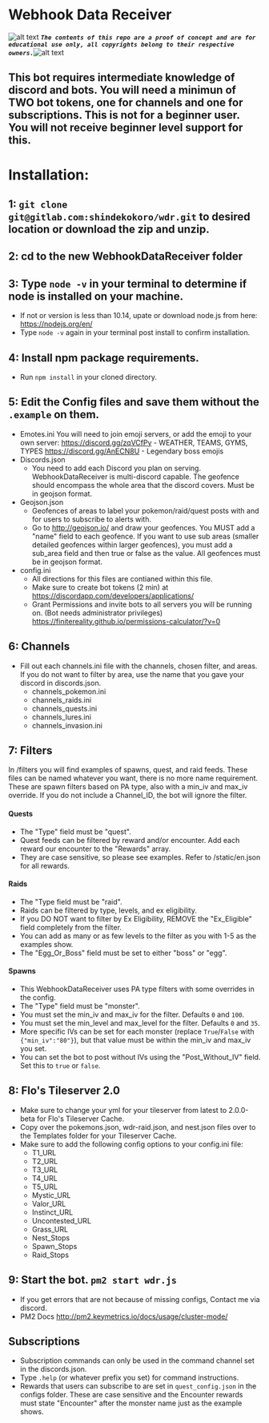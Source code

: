 <!-- define variables -->
[1.1]: http://i.imgur.com/M4fJ65n.png (ATTENTION)

# Webhook Data Receiver

![alt text][1.1] <strong><em>`The contents of this repo are a proof of concept and are for educational use only, all copyrights belong to their respective owners.`</em></strong>![alt text][1.1]<br/>

## This bot requires intermediate knowledge of discord and bots. You will need a minimun of TWO bot tokens, one for channels and one for subscriptions. This is **not** for a beginner user. You will not receive beginner level support for this.

# Installation:
## 1: `git clone git@gitlab.com:shindekokoro/wdr.git` to desired location or download the zip and unzip.

## 2: cd to the new WebhookDataReceiver folder

## 3: Type `node -v` in your terminal to determine if node is installed on your machine.
  - If not or version is less than 10.14, upate or download node.js from here: https://nodejs.org/en/
  - Type `node -v` again in your terminal post install to confirm installation.

## 4: Install npm package requirements.
  - Run `npm install` in your cloned directory.

## 5: Edit the Config files and save them without the `.example` on them.
  - Emotes.ini
    You will need to join emoji servers, or add the emoji to your own server:
      https://discord.gg/zqVCfPy - WEATHER, TEAMS, GYMS, TYPES
      https://discord.gg/AnECN8U - Legendary boss emojis
  - Discords.json
      - You need to add each Discord you plan on serving. WebhookDataReceiver is multi-discord capable. The geofence should encompass the whole area that the discord covers. Must be in geojson format.
  - Geojson.json
      - Geofences of areas to label your pokemon/raid/quest posts with and for users to subscribe to alerts with.
      - Go to http://geojson.io/ and draw your geofences. You MUST add a "name" field to each geofence. If you want to use sub areas (smaller detailed geofences within larger geofences), you must add a sub_area field and then true or false as the value. All geofences must be in geojson format.
  - config.ini
      - All directions for this files are contianed within this file.
      - Make sure to create bot tokens (2 min) at https://discordapp.com/developers/applications/
      - Grant Permissions and invite bots to all servers you will be running on. (Bot needs administrator privileges) https://finitereality.github.io/permissions-calculator/?v=0

## 6: Channels
   - Fill out each channels.ini file with the channels, chosen filter, and areas. If you do not want to filter by area, use the name that you gave your discord in discords.json.
      - channels_pokemon.ini
      - channels_raids.ini
      - channels_quests.ini
      - channels_lures.ini
      - channels_invasion.ini

## 7: Filters
  In /filters you will find examples of spawns, quest, and raid feeds. These files can be named whatever you want, there is no more name requirement. These are spawn filters based on PA type, also with a min_iv and max_iv override. If you do not include a Channel_ID, the bot will ignore the filter.

  #### Quests
   - The "Type" field must be "quest".
   - Quest feeds can be filtered by reward and/or encounter. Add each reward our encounter to the "Rewards" array.
   - They are case sensitive, so please see examples. Refer to /static/en.json for all rewards.

  #### Raids
   - The "Type field must be "raid".
   - Raids can be filtered by type, levels, and ex eligibility.
   - If you DO NOT want to filter by Ex Eligibility, REMOVE the "Ex_Eligible" field completely from the filter.
   - You can add as many or as few levels to the filter as you with 1-5 as the examples show.
   - The "Egg_Or_Boss" field must be set to either "boss" or "egg".

  #### Spawns
   - This WebhookDataReceiver uses PA type filters with some overrides in the config.
   - The "Type" field must be "monster".
   - You must set the min_iv and max_iv for the filter. Defaults `0` and `100`.
   - You must set the min_level and max_level for the filter. Defaults `0` and `35`.
   - More specific IVs can be set for each monster (replace `True`/`False` with `{"min_iv":"80"}`), but that value must be within the min_iv and max_iv you set.
   - You can set the bot to post without IVs using the "Post_Without_IV" field. Set this to `true` or `false`.

## 8: Flo's Tileserver 2.0

  - Make sure to change your yml for your tileserver from latest to 2.0.0-beta for Flo's Tileserver Cache. 
  - Copy over the pokemons.json, wdr-raid.json, and nest.json files over to the Templates folder for your Tileserver Cache. 
  - Make sure to add the following config options to your config.ini file: 
	- T1_URL 
	- T2_URL 
	- T3_URL 
	- T4_URL 
	- T5_URL
	- Mystic_URL
	- Valor_URL
	- Instinct_URL
	- Uncontested_URL
	- Grass_URL 
	- Nest_Stops 
	- Spawn_Stops 
	- Raid_Stops 
	
## 9: Start the bot. `pm2 start wdr.js`
  - If you get errors that are not because of missing configs, Contact me via discord.
  - PM2 Docs http://pm2.keymetrics.io/docs/usage/cluster-mode/

## Subscriptions

- Subscription commands can only be used in the command channel set in the discords.json.
- Type `.help` (or whatever prefix you set) for command instructions.
- Rewards that users can subscribe to are set in `quest_config.json` in the configs folder. These are case sensitive and the Encounter rewards must state "Encounter" after the monster name just as the example shows.
